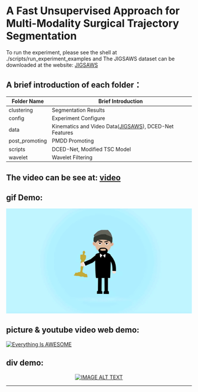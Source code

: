 # A Fast Unsupervised Approach for Multi-Modality Surgical Trajectory Segmentation

To run the experiment, please see the shell at ./scripts/run_experiment_examples and The JIGSAWS dataset can be downloaded at the website: [JIGSAWS]

## A brief introduction of each folder：
Folder Name | Brief Introduction
----------- | ------------------
clustering  | Segmentation Results
config      | Experiment Configure
data        | Kinematics and Video Data([JIGSAWS]), DCED-Net Features
post_promoting | PMDD Promoting
scripts     | DCED-Net, Modified TSC Model
wavelet     | Wavelet Filtering

## The video can be see at: [video](video.mp4)  
## gif Demo:
![gif](https://github.com/HongfaZhao/hello-world/blob/master/ggg.gif)
## picture & youtube video web demo:
[![Everything Is AWESOME](http://i.imgur.com/Ot5DWAW.png)](https://youtu.be/StTqXEQ2l-Y?t=1s "Everything Is AWESOME")
## div demo:
<div align="center">
  <a href="https://www.youtube.com/watch?v=RKK7wGAYP6k"><img src="https://img.youtube.com/vi/RKK7wGAYP6k/0.jpg" alt="IMAGE ALT TEXT"></a>
</div>

[JIGSAWS]:https://cirl.lcsr.jhu.edu/research/hmm/datasets/jigsaws_release/

-----------------------------------------------------------------------------
